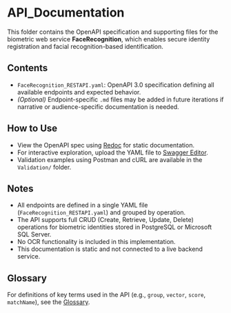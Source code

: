 # API_Documentation

This folder contains the OpenAPI specification and supporting files for the biometric web service **FaceRecognition**, which enables secure identity registration and facial recognition-based identification.

## Contents

- `FaceRecognition_RESTAPI.yaml`: OpenAPI 3.0 specification defining all available endpoints and expected behavior.
- *(Optional)* Endpoint-specific `.md` files may be added in future iterations if narrative or audience-specific documentation is needed.

## How to Use

- View the OpenAPI spec using [Redoc](https://redocly.github.io/redoc/?url=https://raw.githubusercontent.com/may-techwriter/Sample_TechnicalDocumentation/main/API_documentation/FaceRecognition_RESTAPI.yaml) for static documentation.
- For interactive exploration, upload the YAML file to [Swagger Editor](https://editor.swagger.io/).
- Validation examples using Postman and cURL are available in the `Validation/` folder.

## Notes

- All endpoints are defined in a single YAML file (`FaceRecognition_RESTAPI.yaml`) and grouped by operation.
- The API supports full CRUD (Create, Retrieve, Update, Delete) operations for biometric identities stored in PostgreSQL or Microsoft SQL Server.
- No OCR functionality is included in this implementation.
- This documentation is static and not connected to a live backend service.

## Glossary

For definitions of key terms used in the API (e.g., `group`, `vector`, `score`, `matchName`), see the [Glossary](../Glossary/Glossary.md).
